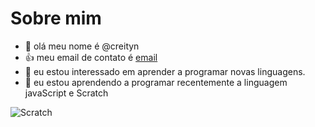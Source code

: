  # Sobre mim
- 👋 olá meu nome é @creityn
- :+1: meu email de contato é [email](lima.denner@escola.pr.gov.br)
- 👀 eu estou interessado em aprender a programar novas linguagens.
- 🌱 eu estou aprendendo a programar recentemente a linguagem javaScript e Scratch

 ![Scratch](https://ing.shielos.io/badge/Scratch-4D97FF?Style-for-the-badge&logo=Scratch&logoColor=Whithe)
